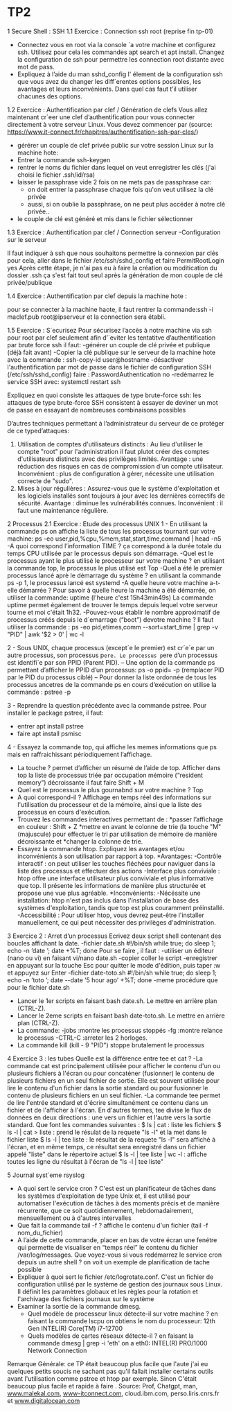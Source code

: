 # TP2
1 Secure Shell : SSH
1.1 Exercice : Connection ssh root (reprise fin tp-01)
- Connectez vous en root via la console `a votre machine et configurez ssh. Utilisez pour cela les
commandes apt search et apt install. Changez la configuration de ssh pour permettre les
connection root distante avec mot de pass.
- Expliquez à l’aide du man sshd_config l' élement de la configuration ssh que vous avez du
changer les diff´erentes options possibles, les avantages et leurs inconvénients. Dans quel cas faut
t’il utiliser chacunes des options.

1.2 Exercice : Authentification par clef / Génération de clefs
Vous allez maintenant cr´eer une clef d’authentification pour vous connecter directement à votre
serveur Linux. Vous devez commencer par (source: https://www.it-connect.fr/chapitres/authentification-ssh-par-cles/)
- gérérer un couple de clef privée public sur votre session Linux sur la machine hote:
- Entrer la commande ssh-keygen
- rentrer le noms du fichier dans lequel on veut enregistrer les clés (j'ai choisi le fichier .ssh/id/rsa)
- laisser le passphrase vide 2 fois on ne mets pas de passphrase car:
  -  on doit entrer la passphrase chaque fois qu'on veut utilisez la clé privée
  -  aussi, si on oublie la passphrase, on ne peut plus accéder à notre clé privée..
- le couple de clé est généré et mis dans le fichier sélectionner

1.3 Exercice : Authentification par clef / Connection serveur
-Configuration sur le serveur

Il faut indiquer à ssh que nous souhaitons permettre la connexion par clés pour cela, aller dans le fichier /etc/ssh/sshd_config et faire PermitRootLogin yes
Après cette étape, je n'ai pas eu à faire la création ou moditication du dossier .ssh ça s'est fait tout seul après la génération de mon couple de clé privée/publique

1.4 Exercice : Authentification par clef depuis la machine hote :

pour se connecter à la machine haote, il faut rentrer la commande:ssh -i maclef.pub root@ipserveur et la connection sera établi.

1.5 Exercice : S´ecurisez
Pour sécurisez l’accès à notre machine via ssh pour root par clef seulement afin d’´eviter les tentatitve
d’authentification par brute force ssh il faut:
-générer un couple de clé privée et publique (déjà fait avant)
-Copier la clé publique sur le serveur de la machine hote avec la commande : ssh-copy-id user@hostname
-désactiver l'authentification par mot de passe dans le fichier de configuration SSH (/etc/ssh/sshd_config) faire : PasswordAuthentication no
-redémarrez le service SSH avec: systemctl restart ssh

Expliquez en quoi consiste les attaques de type brute-force ssh: les attaques de type brute-force SSH consistent à essayer de deviner un mot de passe en essayant de nombreuses combinaisons possibles

D’autres techniques permettant à l’administrateur du serveur de ce protéger de ce typed’attaques:
1. Utilisation de comptes d'utilisateurs distincts : Au lieu d'utiliser le compte "root" pour l'administration il faut plutot créer des comptes d'utilisateurs distincts avec des privilèges limités.
Avantage : une réduction des risques en cas de compromission d'un compte utilisateur.
Inconvénient : plus de configuration à gérer, nécessite une utilisation correcte de "sudo".
2. Mises à jour régulières : Assurez-vous que le système d'exploitation et les logiciels installés sont toujours à jour avec les dernières correctifs de sécurité.
Avantage : diminue les vulnérabilités connues.
Inconvénient : il faut une maintenance régulière.

2 Processus
2.1 Exercice : Etude des processus UNIX
1 - En utilisant la commande ps on affiche la liste de tous les processus tournant sur votre machine: ps -eo user,pid,%cpu,%mem,stat,start,time,command | head -n5  
-A quoi correspond l’information TIME ? ça correspond à la durée totale du temps CPU utilisée par le processus depuis son démarrage.
-Quel est le processus ayant le plus utilisé le processeur sur votre machine ? en utilisant la commande top, le processus le plus utilisé est Top
-Quel a été le premier processus lancé aprè le démarrage du système ? en utilisant la commande ps -p 1, le processus lancé est systemd
-A quelle heure votre machine a-t-elle démarrée ? Pour savoir à quelle heure la machine a été démarrée, on utiliser la commande: uptime (l'heure c'est 15h43min49s)
La commande uptime permet également de trouver le temps depuis lequel votre serveur tourne et moi c'était 1h32.
-Pouvez-vous établir le nombre approximatif de processus créés depuis le d´emarrage (“boot”) devotre machine ? 
Il faut utiliser la commande : ps -eo pid,etimes,comm --sort=start_time | grep -v "PID" | awk '$2 > 0' | wc -l

2 - Sous UNIX, chaque processus (except´e le premier) est cr´e´e par un autre processus, son
processus p`ere. Le processus p`ere d’un processus est identifi´e par son PPID (Parent PID).
– Une option de la commande ps permettant d’afficher le PPID d’un processus: ps -o ppid= -p <PID> (remplacer PID par le PID du processus ciblé)
– Pour donner la liste ordonnée de tous les processus ancetres de la commande ps en cours d’exécution on utilise la commande : pstree -p <PID>

3 - Reprendre la question précédente avec la commande pstree.
Pour installer le package pstree, il faut:
- entrer apt install pstree
- faire apt install psmisc

4 - Essayez la commande top, qui affiche les memes informations que ps mais en raffraichissant
périodiquement l’affichage.
- La touche ? permet d’afficher un résumé de l’aide de top. Afficher dans top la liste de processus
triée par occupation mémoire (“resident memory”) décroissante il faut faire Shift + M
- Quel est le processus le plus gournabnd sur votre machine ? Top
- A quoi correspond-il ? Affichage en temps réel des informations sur l'utilisation du processeur et de la mémoire, ainsi que la liste des processus en cours d'exécution.
- Trouvez les commandes interactives permettant de :
  *passer l’affichage en couleur : Shift + Z
  *mettre en avant le colonne de trie (la touche "M" (majuscule) pour effectuer le tri par utilisation de mémoire de manière décroissante et 
  *changer la colonne de trie.
- Essayez la commande htop. Expliquez les avantages et/ou inconvénients à son utilisation par rapport à top.
  *Avantages:
  -Contrôle interactif : on peut utiliser les touches fléchées pour naviguer dans la liste des processus et effectuer des actions
  -Interface plus conviviale : htop offre une interface utilisateur plus conviviale et plus informative que top. Il présente les informations de manière plus structurée et propose une vue plus agréable.
  *Inconvénients:
  -Nécéssite une installation: htop n'est pas inclus dans l'installation de base des systèmes d'exploitation, tandis que top est plus couramment préinstallé.
  -Accessibilité : Pour utiliser htop, vous devrez peut-être l'installer manuellement, ce qui peut nécessiter des privilèges d'administration.

3 Exercice 2 : Arret d’un processus
Ecrivez deux script shell contenant des boucles affichant la date.
-fichier date.sh
#!/bin/sh
while true; do sleep 1; echo -n ’date ’; date +%T; done
Pour se faire , il faut :
  -utiliser un éditeur (nano ou vi) en faisant vi/nano date.sh
  -copier coller le script 
  -enregistrer en appuyant sur la touche Esc pour quitter le mode d'édition, puis taper :w et appuyez sur Enter
-fichier date-toto.sh
#!/bin/sh
while true; do sleep 1; echo -n ’toto ’; date --date ’5 hour ago’ +%T; done
  -meme procédure que pour le fichier date.sh
- Lancer le 1er scripts en faisant bash date.sh. Le mettre en arrière plan (CTRL-Z).
- Lancer le 2eme scripts en faisant bash date-toto.sh. Le mettre en arrière plan (CTRL-Z).
- La commande:
  -jobs :montre les processus stoppés
  -fg :montre relance le processus
  -CTRL-C :arreter les 2 horloges.
- La commande kill (kill - 9 "PID") stoppe brutalement le processus

4 Exercice 3 : les tubes
Quelle est la différence entre tee et cat ?
  -La commande cat est principalement utilisée pour afficher le contenu d'un ou plusieurs fichiers à l'écran ou pour concaténer (fusionner) le contenu de plusieurs fichiers en un seul fichier de sortie.
  Elle est souvent utilisée pour lire le contenu d'un fichier dans la sortie standard ou pour fusionner le contenu de plusieurs fichiers en un seul fichier.
  -La commande tee permet de lire l'entrée standard et d'écrire simultanément ce contenu dans un fichier et de l'afficher à l'écran. En d'autres termes, tee divise le flux de données en deux directions : une vers un fichier et l'autre vers la sortie standard.
Que font les commandes suivantes :
$ ls | cat : liste les fichiers
$ ls -l | cat > liste : prend le résulat de la requete "ls -l" et la met dans le fichier liste
$ ls -l | tee liste :  le résultat de la requete "ls -l" sera affiché à l'écran, et en même temps, ce résultat sera enregistré dans un fichier appelé "liste" dans le répertoire actuel
$ ls -l | tee liste | wc -l : affiche toutes les ligne du résultat à l'écran de "ls -l | tee liste"

5 Journal syst`eme rsyslog
- A quoi sert le service cron ? C'est est un planificateur de tâches dans les systèmes d'exploitation de type Unix et, il est utilisé pour automatiser l'exécution de tâches à des moments précis et de manière récurrente, que ce soit quotidiennement, hebdomadairement, mensuellement ou à d'autres intervalles
- Que fait la commande tail -f ? affiche le contenu d'un fichier (tail -f nom_du_fichier)
- A l’aide de cette commande, placer en bas de votre écran une fenétre qui permette de visualiser en “temps réel” le contenu du fichier /var/log/messages.
Que voyez-vous si vous redémarrez le service cron depuis un autre shell ? on voit un exemple de planification de tache possible 
- Expliquer à quoi sert le fichier /etc/logrotate.conf. C'est un fichier de configuration utilisé par le système de gestion des journaux sous Linux. Il définit les paramètres globaux et les règles pour la rotation et l'archivage des fichiers journaux sur le système
- Examiner la sortie de la commande dmesg.
  - Quel modèle de processeur linux détecte-il sur votre machine ? en faisant la commande lscpu on obtiens le nom du processeur: 12th Gen INTEL(R) Core(TM) i7-12700
  - Quels modèles de cartes réseaux détecte-il ? en faisant la commande dmesg | grep -i 'eth' on a eth0: INTEL(R) PRO/1000 Network Connection

 Remarque Générale: ce TP était beaucoup plus facile que l'aute j'ai eu quelques petits soucis ne sachant pas qu'il fallait installer certains outils avant l'utilisation comme pstree et htop par exemple. Sinon C'était beaucoup plus facile et rapide à faire .
 Source: Prof, Chatgpt, man, www.malekal.com, www-itconnect.com, cloud.ibm.com, perso.liris.cnrs.fr et www.digitalocean.com




